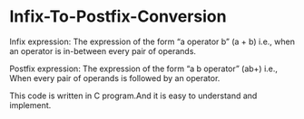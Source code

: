 # Infix-To-Postfix-Conversion

Infix expression: The expression of the form “a operator b” (a + b) i.e., when an operator is in-between every pair of operands.

Postfix expression: The expression of the form “a b operator” (ab+) i.e., When every pair of operands is followed by an operator.

This code is written in C program.And it is easy to understand and implement.
